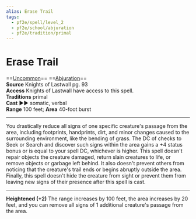 ```yaml
---
alias: Erase Trail
tags:
  - pf2e/spell/level_2
  - pf2e/school/abjuration
  - pf2e/tradition/primal
---
```


# Erase Trail

==[Uncommon](Uncommon.md)== ==[Abjuration](Abjuration.md)==  
__Source__ Knights of Lastwall pg. 93  
**Access** Knights of Lastwall have access to this spell.  
**Traditions** primal  
**Cast** ►► somatic, verbal  
**Range** 100 feet; **Area** 40-foot burst

---

You drastically reduce all signs of one specific creature's passage from the area, including footprints, handprints, dirt, and minor changes caused to the surrounding environment, like the bending of grass. The DC of checks to Seek or Search and discover such signs within the area gains a +4 status bonus or is equal to your spell DC, whichever is higher. This spell doesn't repair objects the creature damaged, return slain creatures to life, or remove objects or garbage left behind. It also doesn't prevent others from noticing that the creature's trail ends or begins abruptly outside the area. Finally, this spell doesn't hide the creature from sight or prevent them from leaving new signs of their presence after this spell is cast.

<hr>

**Heightened (+2)** The range increases by 100 feet, the area increases by 20 feet, and you can remove all signs of 1 additional creature's passage from the area.
